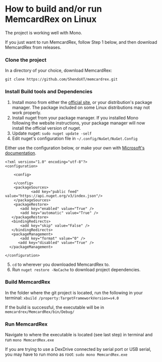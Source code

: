 # How to build and/or run MemcardRex on Linux

The project is working well with Mono.

If you just want to run MemcardRex, follow Step 1 below, and then download MemcardRex from releases.

### Clone the project
In a directory of your choice, download MemcardRex:

``git clone https://github.com/ShendoXT/memcardrex.git``

### Install Build tools and Dependencies

 1. Install mono from either the [official site](http://www.mono-project.com/download/), or your distribution's package manager. The package included on some Linux distributions may not work properly.
 2. Install nuget from your package manager. If you installed Mono following the website instructions, your package manager will now install the official version of nuget.
 3. Update nuget: ``sudo nuget update -self``
 4. Edit nuget's configuration file in `~/.config/NuGet/NuGet.Config`

Either use the configuration below, or make your own with [Microsoft's documentation](https://docs.microsoft.com/en-us/nuget/consume-packages/configuring-nuget-behavior).
```
<?xml version="1.0" encoding="utf-8"?>
<configuration>
    
    <config>

    </config>
    <packageSources>
            <add key="public feed" value="https://api.nuget.org/v3/index.json"/>
    </packageSources>
    <packageRestore>
       <add key="enabled" value="True" />
       <add key="automatic" value="True" />
   </packageRestore>
   <bindingRedirects>
       <add key="skip" value="False" />
   </bindingRedirects>
   <packageManagement>
       <add key="format" value="0" />
      <add key="disabled" value="True" />
  </packageManagement>

</configuration>
```

 5. `cd` to wherever you downloaded MemcardRex to.
 6. Run `nuget restore -NoCache` to download project dependencies.

### Build MemcardRex

 In the folder where the git project is located, run the following in your terminal: ``xbuild /property:TargetFrameworkVersion=v4.0``
 
 If the build is successful, the executable will be in `memcardrex/MemcardRex/bin/Debug/`
 
### Run MemcardRex

Navigate to where the executable is located (see last step) in terminal and run `mono MemcardRex.exe`

If you are trying to use a DexDrive connected by serial port or USB serial, you may have to run mono as root: `sudo mono MemcardRex.exe`
 
